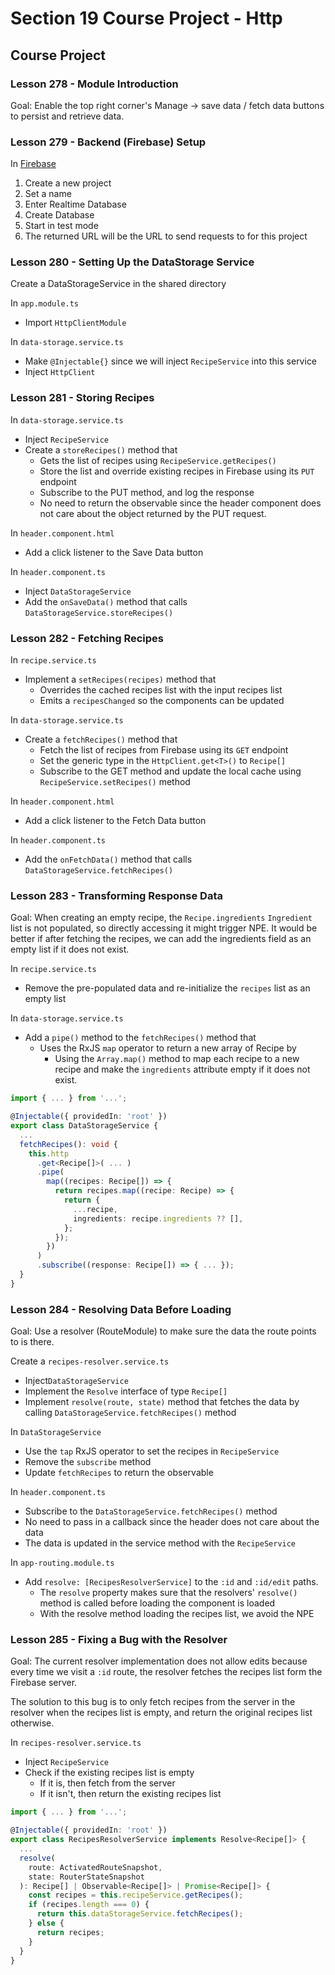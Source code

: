 # Section 19 Course Project - Http

## Course Project

### Lesson 278 - Module Introduction

Goal: Enable the top right corner's Manage -> save data / fetch data buttons to persist and retrieve data.

### Lesson 279 - Backend (Firebase) Setup

In [Firebase](https://console.firebase.google.com)

1. Create a new project
2. Set a name
3. Enter Realtime Database
4. Create Database
5. Start in test mode
6. The returned URL will be the URL to send requests to for this project

### Lesson 280 - Setting Up the DataStorage Service

Create a DataStorageService in the shared directory

In `app.module.ts`

- Import `HttpClientModule`

In `data-storage.service.ts`

- Make `@Injectable{}` since we will inject `RecipeService` into this service
- Inject `HttpClient`

### Lesson 281 - Storing Recipes

In `data-storage.service.ts`

- Inject `RecipeService`
- Create a `storeRecipes()` method that
  - Gets the list of recipes using `RecipeService.getRecipes()`
  - Store the list and override existing recipes in Firebase using its `PUT` endpoint
  - Subscribe to the PUT method, and log the response
  - No need to return the observable since the header component does not care about the object returned by the PUT request.

In `header.component.html`

- Add a click listener to the Save Data button

In `header.component.ts`

- Inject `DataStorageService`
- Add the `onSaveData()` method that calls `DataStorageService.storeRecipes()`

### Lesson 282 - Fetching Recipes

In `recipe.service.ts`

- Implement a `setRecipes(recipes)` method that
  - Overrides the cached recipes list with the input recipes list
  - Emits a `recipesChanged` so the components can be updated

In `data-storage.service.ts`

- Create a `fetchRecipes()` method that
  - Fetch the list of recipes from Firebase using its `GET` endpoint
  - Set the generic type in the `HttpClient.get<T>()` to `Recipe[]`
  - Subscribe to the GET method and update the local cache using `RecipeService.setRecipes()` method

In `header.component.html`

- Add a click listener to the Fetch Data button

In `header.component.ts`

- Add the `onFetchData()` method that calls `DataStorageService.fetchRecipes()`

### Lesson 283 - Transforming Response Data

Goal: When creating an empty recipe, the `Recipe.ingredients` `Ingredient` list is not populated, so directly accessing it might trigger NPE. It would be better if after fetching the recipes, we can add the ingredients field as an empty list if it does not exist.

In `recipe.service.ts`

- Remove the pre-populated data and re-initialize the `recipes` list as an empty list

In `data-storage.service.ts`

- Add a `pipe()` method to the `fetchRecipes()` method that
  - Uses the RxJS `map` operator to return a new array of Recipe by
    - Using the `Array.map()` method to map each recipe to a new recipe and make the `ingredients` attribute empty if it does not exist.

```ts
import { ... } from '...';

@Injectable({ providedIn: 'root' })
export class DataStorageService {
  ...
  fetchRecipes(): void {
    this.http
      .get<Recipe[]>( ... )
      .pipe(
        map((recipes: Recipe[]) => {
          return recipes.map((recipe: Recipe) => {
            return {
              ...recipe,
              ingredients: recipe.ingredients ?? [],
            };
          });
        })
      )
      .subscribe((response: Recipe[]) => { ... });
  }
}
```

### Lesson 284 - Resolving Data Before Loading

Goal: Use a resolver (RouteModule) to make sure the data the route points to is there.

Create a `recipes-resolver.service.ts`

- Inject`DataStorageService`
- Implement the `Resolve` interface of type `Recipe[]`
- Implement `resolve(route, state)` method that fetches the data by calling `DataStorageService.fetchRecipes()` method

In `DataStorageService`

- Use the `tap` RxJS operator to set the recipes in `RecipeService`
- Remove the `subscribe` method
- Update `fetchRecipes` to return the observable

In `header.component.ts`

- Subscribe to the `DataStorageService.fetchRecipes()` method
- No need to pass in a callback since the header does not care about the data
- The data is updated in the service method with the `RecipeService`

In `app-routing.module.ts`

- Add `resolve: [RecipesResolverService]` to the `:id` and `:id/edit` paths.
  - The `resolve` property makes sure that the resolvers' `resolve()` method is called before loading the component is loaded
  - With the resolve method loading the recipes list, we avoid the NPE

### Lesson 285 - Fixing a Bug with the Resolver

Goal: The current resolver implementation does not allow edits because every time we visit a `:id` route, the resolver fetches the recipes list form the Firebase server.

The solution to this bug is to only fetch recipes from the server in the resolver when the recipes list is empty, and return the original recipes list otherwise.

In `recipes-resolver.service.ts`

- Inject `RecipeService`
- Check if the existing recipes list is empty
  - If it is, then fetch from the server
  - If it isn't, then return the existing recipes list

```ts
import { ... } from '...';

@Injectable({ providedIn: 'root' })
export class RecipesResolverService implements Resolve<Recipe[]> {
  ...
  resolve(
    route: ActivatedRouteSnapshot,
    state: RouterStateSnapshot
  ): Recipe[] | Observable<Recipe[]> | Promise<Recipe[]> {
    const recipes = this.recipeService.getRecipes();
    if (recipes.length === 0) {
      return this.dataStorageService.fetchRecipes();
    } else {
      return recipes;
    }
  }
}
```

